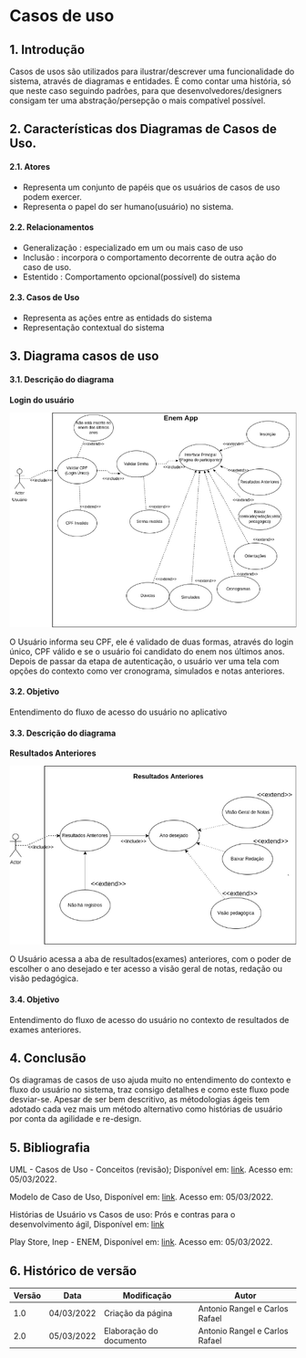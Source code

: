 # Casos de uso

## 1. Introdução

Casos de usos são utilizados para ilustrar/descrever uma funcionalidade do sistema, através de diagramas e entidades. É como contar uma história, só que neste caso seguindo padrões, para que desenvolvedores/designers consigam ter uma abstração/persepção o mais compatível possível.

## 2. Características dos Diagramas de Casos de Uso.

#### 2.1. Atores

- Representa um conjunto de papéis que os usuários de casos de uso podem exercer.
- Representa o papel do ser humano(usuário) no sistema.

#### 2.2. Relacionamentos

- Generalização : especializado em um ou mais caso de uso
- Inclusão : incorpora o comportamento decorrente de outra ação do caso de uso.
- Estentido : Comportamento opcional(possível) do sistema

#### 2.3. Casos de Uso

- Representa as ações entre as entidads do sistema
- Representação contextual do sistema

## 3. Diagrama casos de uso

#### 3.1. Descrição do diagrama

**Login do usuário**

![Login App](./img/EnemApp.drawio.png)

O Usuário informa seu CPF, ele é validado de duas formas, através do login único, CPF válido e se o usuário foi candidato do enem nos últimos anos. Depois de passar da etapa de autenticação, o usuário ver uma tela com opções do contexto como ver cronograma, simulados e notas anteriores.

#### 3.2. Objetivo

Entendimento do fluxo de acesso do usuário no aplicativo

#### 3.3. Descrição do diagrama

**Resultados Anteriores**

![Login App](./img/resultado_anteriores.drawio.png)

O Usuário acessa a aba de resultados(exames) anteriores, com o poder de escolher o ano desejado e ter acesso a visão geral de notas, redação ou visão pedagógica.

#### 3.4. Objetivo

Entendimento do fluxo de acesso do usuário no contexto de resultados de exames anteriores.

## 4. Conclusão

Os diagramas de casos de uso ajuda muito no entendimento do contexto e fluxo do usuário no sistema, traz consigo detalhes e como este fluxo pode desviar-se. Apesar de ser bem descritivo, as métodologias ágeis tem adotado cada vez mais um método alternativo como histórias de usuário por conta da agilidade e re-design.

## 5. Bibliografia

<p>UML - Casos de Uso - Conceitos (revisão); Disponível em: <a href="http://www.macoratti.net/11/10/uml_rev1.htm">link</a>. Acesso em: 05/03/2022.</p>
<p>Modelo de Caso de Uso, Disponível em: <a href="https://www.cin.ufpe.br/~gta/rup-vc/core.base_rup/guidances/guidelines/use-case_generalization_B301F53B.html">link</a>. Acesso em: 05/03/2022.</p>
<p>Histórias de Usuário vs Casos de uso: Prós e contras para o desenvolvimento ágil, Disponível em: <a href="https://blog.cedrotech.com/historias-de-usuario-vs-casos-de-uso-pros-e-contras-para-o-desenvolvimento-agil">link</a></p>
<p>Play Store, Inep - ENEM, Disponível em: <a href="https://play.google.com/store/apps/details?id=br.gov.inep.inepenem&hl=pt_BR&gl=US">link</a>. Acesso em: 05/03/2022.</p>

## 6. Histórico de versão

| Versão | Data       | Modificação             | Autor                          |
| ------ | ---------- | ----------------------- | ------------------------------ |
| 1.0    | 04/03/2022 | Criação da página       | Antonio Rangel e Carlos Rafael |
| 2.0    | 05/03/2022 | Elaboração do documento | Antonio Rangel e Carlos Rafael |
